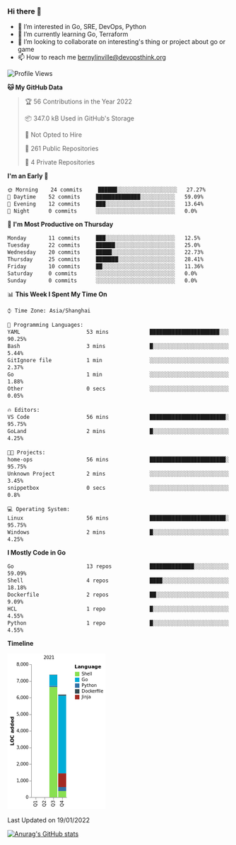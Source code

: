 ### Hi there 👋

- 👀 I’m interested in Go, SRE, DevOps, Python
- 🌱 I’m currently learning Go, Terraform
- 👯 I’m looking to collaborate on interesting's thing or project about go or game
- 📫 How to reach me bernylinville@devopsthink.org

<!--START_SECTION:waka-->
![Profile Views](http://img.shields.io/badge/Profile%20Views-0-blue)

**🐱 My GitHub Data** 

> 🏆 56 Contributions in the Year 2022
 > 
> 📦 347.0 kB Used in GitHub's Storage 
 > 
> 🚫 Not Opted to Hire
 > 
> 📜 261 Public Repositories 
 > 
> 🔑 4 Private Repositories  
 > 
**I'm an Early 🐤** 

```text
🌞 Morning    24 commits     ██████░░░░░░░░░░░░░░░░░░░   27.27% 
🌆 Daytime    52 commits     ██████████████░░░░░░░░░░░   59.09% 
🌃 Evening    12 commits     ███░░░░░░░░░░░░░░░░░░░░░░   13.64% 
🌙 Night      0 commits      ░░░░░░░░░░░░░░░░░░░░░░░░░   0.0%

```
📅 **I'm Most Productive on Thursday** 

```text
Monday       11 commits     ███░░░░░░░░░░░░░░░░░░░░░░   12.5% 
Tuesday      22 commits     ██████░░░░░░░░░░░░░░░░░░░   25.0% 
Wednesday    20 commits     █████░░░░░░░░░░░░░░░░░░░░   22.73% 
Thursday     25 commits     ███████░░░░░░░░░░░░░░░░░░   28.41% 
Friday       10 commits     ██░░░░░░░░░░░░░░░░░░░░░░░   11.36% 
Saturday     0 commits      ░░░░░░░░░░░░░░░░░░░░░░░░░   0.0% 
Sunday       0 commits      ░░░░░░░░░░░░░░░░░░░░░░░░░   0.0%

```


📊 **This Week I Spent My Time On** 

```text
⌚︎ Time Zone: Asia/Shanghai

💬 Programming Languages: 
YAML                     53 mins             ██████████████████████░░░   90.25% 
Bash                     3 mins              █░░░░░░░░░░░░░░░░░░░░░░░░   5.44% 
GitIgnore file           1 min               ░░░░░░░░░░░░░░░░░░░░░░░░░   2.37% 
Go                       1 min               ░░░░░░░░░░░░░░░░░░░░░░░░░   1.88% 
Other                    0 secs              ░░░░░░░░░░░░░░░░░░░░░░░░░   0.05%

🔥 Editors: 
VS Code                  56 mins             ████████████████████████░   95.75% 
GoLand                   2 mins              █░░░░░░░░░░░░░░░░░░░░░░░░   4.25%

🐱‍💻 Projects: 
home-ops                 56 mins             ████████████████████████░   95.75% 
Unknown Project          2 mins              ░░░░░░░░░░░░░░░░░░░░░░░░░   3.45% 
snippetbox               0 secs              ░░░░░░░░░░░░░░░░░░░░░░░░░   0.8%

💻 Operating System: 
Linux                    56 mins             ████████████████████████░   95.75% 
Windows                  2 mins              █░░░░░░░░░░░░░░░░░░░░░░░░   4.25%

```

**I Mostly Code in Go** 

```text
Go                       13 repos            ██████████████░░░░░░░░░░░   59.09% 
Shell                    4 repos             ████░░░░░░░░░░░░░░░░░░░░░   18.18% 
Dockerfile               2 repos             ██░░░░░░░░░░░░░░░░░░░░░░░   9.09% 
HCL                      1 repo              █░░░░░░░░░░░░░░░░░░░░░░░░   4.55% 
Python                   1 repo              █░░░░░░░░░░░░░░░░░░░░░░░░   4.55%

```


**Timeline**

![Chart not found](https://raw.githubusercontent.com/bernylinville/bernylinville/main/charts/bar_graph.png) 


 Last Updated on 19/01/2022
<!--END_SECTION:waka-->

[![Anurag's GitHub stats](https://github-readme-stats.vercel.app/api?username=bernylinville)](https://github.com/anuraghazra/github-readme-stats)


<!--
**kylechou-dunk/kylechou-dunk** is a ✨ _special_ ✨ repository because its `README.md` (this file) appears on your GitHub profile.

Here are some ideas to get you started:

- 🔭 I’m currently working on ...
- 🌱 I’m currently learning ...
- 👯 I’m looking to collaborate on ...
- 🤔 I’m looking for help with ...
- 💬 Ask me about ...
- 📫 How to reach me: ...
- 😄 Pronouns: ...
- ⚡ Fun fact: ...
-->
